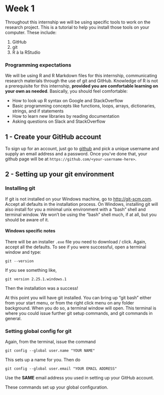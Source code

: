 Week 1
======

Throughout this internship we will be using specific tools to work on
the research project. This is a tutorial to help you install those tools
on your computer. These include:

1.  GitHub
2.  git
3.  R à la RStudio

### Programming expectations

We will be using R and R Markdown files for this internship,
communicating research materials through the use of git and GitHub.
Knowledge of R is not a prerequisite for this internship, **provided you
are comfortable learning on your own as needed**. Basically, you should
feel comfortable:

-   How to look up R syntax on Google and StackOverflow
-   Basic programming concepts like functions, loops, arrays,
    dictionaries, strings, and if statements
-   How to learn new libraries by reading documentation
-   Asking questions on Slack and StackOverflow

1 - Create your GitHub account
------------------------------

To sign up for an account, just go to [github](https://github.com) and
pick a unique username and supply an email address and a password. Once
you’ve done that, your github page will be at
`https://github.com/<your-username-here>`.

2 - Setting up your git environment
-----------------------------------

### Installing git

If git is not installed on your Windows machine, go to
<a href="http://git-scm.com" class="uri">http://git-scm.com</a>. Accept
all defaults in the installation process. On Windows, installing git
will also install for you a minimal unix environment with a “bash” shell
and terminal window. We won’t be using the “bash” shell much, if at all,
but you should be aware of it.

#### Windows specific notes

There will be an installer `.exe` file you need to download / click.
Again, accept all the defaults. To see if you were successful, open a
terminal window and type:

`git --version`

If you see something like,

`git version 2.25.1.windows.1`

Then the installation was a success!

At this point you will have git installed. You can bring up “git bash”
either from your start menu, or from the right click menu on any folder
background. When you do so, a terminal window will open. This terminal
is where you could issue further git setup commands, and git commands in
general.

### Setting global config for git

Again, from the terminal, issue the command

`git config --global user.name "YOUR NAME"`

This sets up a name for you. Then do

`git config --global user.email "YOUR EMAIL ADDRESS"`

Use the **SAME** email address you used in setting up your GitHub
account.

These commands set up your global configuration.
